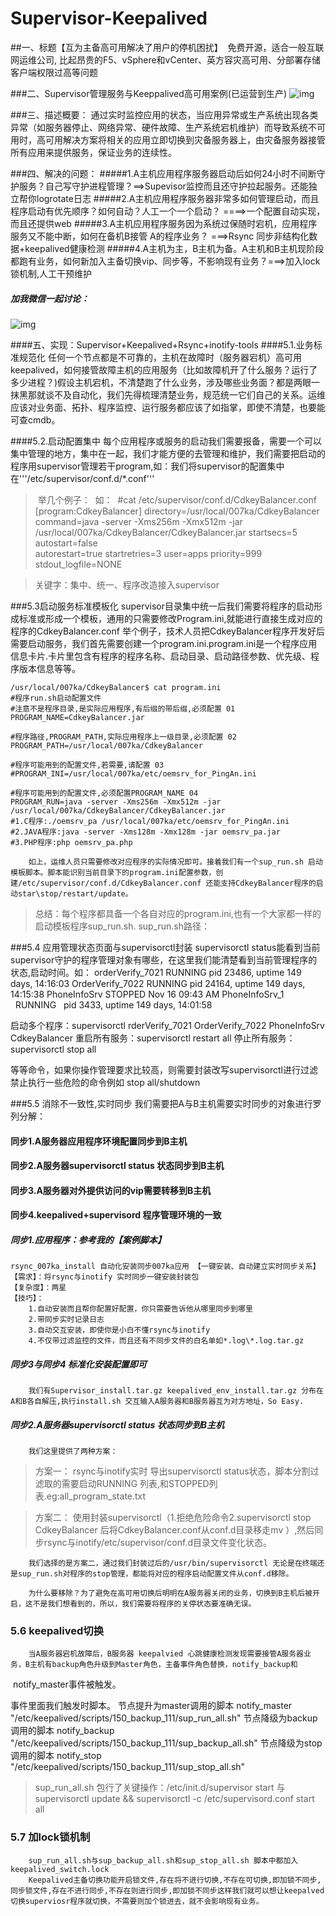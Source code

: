 # Supervisor-Keepalived 

##一、标题【互为主备高可用解决了用户的停机困扰】 
		免费开源，适合一般互联网运维公司, 比起昂贵的F5、vSphere和vCenter、英方容灾高可用、分部署存储客户端权限过高等问题

###二、Supervisor管理服务与Keeppalived高可用案例(已运营到生产)
![img](https://github.com/Luolired/Supervisor-Keepalived/blob/master/supervisor/QQ截图20170217112636.jpg)

###三、描述概要：
		通过实时监控应用的状态，当应用异常或生产系统出现各类异常（如服务器停止、网络异常、硬件故障、生产系统宕机维护）而导致系统不可用时，高可用解决方案将相关的应用立即切换到灾备服务器上，由灾备服务器接管所有应用来提供服务，保证业务的连续性。

###四、解决的问题：
#####1.A主机应用程序服务器启动后如何24小时不间断守护服务？自己写守护进程管理？==>Supevisor监控而且还守护拉起服务。还能独立帮你logrotate日志
#####2.A主机应用程序服务器非常多如何管理启动，而且程序启动有优先顺序？如何自动？人工一个一个启动？ ====>一个配置自动实现，而且还提供web
#####3.A主机应用程序服务因为系统过保随时宕机，应用程序服务又不能中断，如何在备机B接管 A的程序业务？ ===>Rsync 同步非结构化数据+keepalived健康检测
#####4.A主机为主，B主机为备。A主机和B主机现阶段都跑有业务，如何新加入主备切换vip、同步等，不影响现有业务？===>加入lock 锁机制,人工干预维护
##### 加我微信一起讨论：
![img](https://github.com/Luolired/Supervisor-Keepalived/blob/master/supervisor/QQ截图20170217115759.jpg)

####五、实现：Supervisor+Keepalived+Rsync+inotify-tools 
####5.1.业务标准规范化
		任何一个节点都是不可靠的，主机在故障时（服务器宕机）高可用keepalived，如何接管故障主机的应用服务（比如故障机开了什么服务？运行了多少进程？)假设主机宕机，不清楚跑了什么业务，涉及哪些业务面？都是两眼一抹黑那就谈不及自动化，我们先得梳理清楚业务，规范统一它们自己的关系。运维应该对业务面、拓扑、程序监控、运行服务都应该了如指掌，即使不清楚，也要能可查cmdb。

####5.2.启动配置集中
		每个应用程序或服务的启动我们需要报备，需要一个可以集中管理的地方，集中在一起，我们才能方便的去管理和维护，我们需要把启动的程序用supervisor管理若干program,如：我们将supervisor的配置集中在'''/etc/supervisor/conf.d/*.conf''' 
>   举几个例子：
  如：
      #cat /etc/supervisor/conf.d/CdkeyBalancer.conf
      [program:CdkeyBalancer]
    directory=/usr/local/007ka/CdkeyBalancer
    command=java -server -Xms256m -Xmx512m -jar /usr/local/007ka/CdkeyBalancer/CdkeyBalancer.jar
    startsecs=5       
    autostart=false    
    autorestart=true
    startretries=3 
    user=apps
    priority=999
    stdout_logfile=NONE

> 关键字：集中、统一、程序改造接入supervisor

###5.3启动服务标准模板化
		supervisor目录集中统一后我们需要将程序的启动形成标准或形成一个模板，通用的只需要修改Program.ini,就能进行直接生成对应的程序的CdkeyBalancer.conf
		举个例子，技术人员把CdkeyBalancer程序开发好后需要启动服务，我们首先需要创建一个program.ini.program.ini是一个程序应用信息卡片.卡片里包含有程序的程序名称、启动目录、启动路径参数、优先级、程序版本信息等等。

    /usr/local/007ka/CdkeyBalancer$ cat program.ini 
    #程序run.sh启动配置文件
    #注意不是程序目录,是实际应用程序,有后缀的带后缀,必须配置 01
    PROGRAM_NAME=CdkeyBalancer.jar
    
    #程序路径,PROGRAM_PATH,实际应用程序上一级目录,必须配置 02
    PROGRAM_PATH=/usr/local/007ka/CdkeyBalancer
    
    #程序可能用到的配置文件,若需要,请配置 03
    #PROGRAM_INI=/usr/local/007ka/etc/oemsrv_for_PingAn.ini
    
    #程序可能用到的配置文件,必须配置PROGRAM_NAME 04
    PROGRAM_RUN=java -server -Xms256m -Xmx512m -jar /usr/local/007ka/CdkeyBalancer/CdkeyBalancer.jar
    #1.C程序:./oemsrv_pa /usr/local/007ka/etc/oemsrv_for_PingAn.ini
    #2.JAVA程序:java -server -Xms128m -Xmx128m -jar oemsrv_pa.jar
    #3.PHP程序:php oemsrv_pa.php

		如上，运维人员只需要修改对应程序的实际情况即可。接着我们有一个sup_run.sh 启动模板脚本。脚本能识别当前目录下的program.ini配置参数，创建/etc/supervisor/conf.d/CdkeyBalancer.conf 还能支持CdkeyBalancer程序的启动star\stop/restart/update。
		
> 总结：每个程序都具备一个各自对应的program.ini,也有一个大家都一样的启动模板程序sup_run.sh. 
  sup_run.sh路径：

###5.4 应用管理状态页面与supervisorctl封装
    supervisorctl status能看到当前supervisor守护的程序管理对象有哪些，在这里我们能清楚看到当前管理程序的状态,启动时间。如：
    orderVerify_7021                 RUNNING    pid 23486, uptime 149 days, 14:16:03
    OrderVerify_7022                 RUNNING    pid 24164, uptime 149 days, 14:15:38
    PhoneInfoSrv                     STOPPED    Nov 16 09:43 AM
    PhoneInfoSrv_1                   RUNNING    pid 3433, uptime 149 days, 14:01:58

启动多个程序：supervisorctl rderVerify_7021 OrderVerify_7022 PhoneInfoSrv CdkeyBalancer
重启所有服务：supervisorctl restart all
停止所有服务：supervisorctl stop all

等等命令，如果你操作管理要求比较高，则需要封装改写supervisorctl进行过滤禁止执行一些危险的命令例如 stop all/shutdown

###5.5 消除不一致性,实时同步
我们需要把A与B主机需要实时同步的对象进行罗列分解：
#### 同步1.A服务器应用程序环境配置同步到B主机
#### 同步2.A服务器supervisorctl status 状态同步到B主机
#### 同步3.A服务器对外提供访问的vip需要转移到B主机
#### 同步4.keepalived+supervisord 程序管理环境的一致

##### 同步1.应用程序：参考我的【案例脚本】
    rsync_007ka_install 自动化安装同步007ka应用 【一键安装、自动建立实时同步关系】
    【需求】：将rsync与inotify 实时同步一键安装封装包
    【复杂度】：两星
    【技巧】：
        1.自动安装而且帮你配置好配置，你只需要告诉他从哪里同步到哪里
        2.带同步实时记录日志
        3.自动交互安装，即使你是小白不懂rsync与inotify
        4.不仅带过滤监控的文件，而且还有不同步文件的白名单如*.log\*.log.tar.gz
		
##### 同步3与同步4 标准化安装配置即可
		我们有Supervisor_install.tar.gz keepalived_env_install.tar.gz 分布在A和B各自解压,执行install.sh 交互输入A服务器和B服务器互为对方地址，So Easy.

##### 同步2.A服务器supervisorctl status 状态同步到B主机
		我们这里提供了两种方案：

> 方案一： rsync与inotify实时 导出supervisorctl status状态，脚本分割过滤取的需要启动RUNNING 列表,和STOPPED列表.eg:all_program_state.txt 

> 方案二： 使用封装supervisorctl（1.拒绝危险命令2.supervisorctl stop CdkeyBalancer 后将CdkeyBalancer.conf从conf.d目录移走mv ）,然后同步rsync与inotify/etc/supervisor/conf.d目录文件变化状态。

		我们选择的是方案二，通过我们封装过后的/usr/bin/supervisorctl 无论是在终端还是sup_run.sh对程序的stop管理，都能将对应的程序启动配置文件从conf.d移除。

		为什么要移除？为了避免在高可用切换后明明在A服务器关闭的业务，切换到B主机后被开启，这不是我们想看到的，所以，我们需要将程序的关停状态要准确无误。


### 5.6 keepalived切换
		当A服务器宕机故障后，B服务器 keepalvied 心跳健康检测发现需要接管A服务器业务，B主机有backup角色升级到Master角色，主备事件角色替换，notify_backup和
  notify_master事件被触发。

事件里面我们触发时脚本。
    节点提升为master调用的脚本 notify_master "/etc/keepalived/scripts/150_backup_111/sup_run_all.sh"
    节点降级为backup调用的脚本 notify_backup "/etc/keepalived/scripts/150_backup_111/sup_backup_all.sh"
    节点降级为stop调用的脚本 notify_stop "/etc/keepalived/scripts/150_backup_111/sup_stop_all.sh"
    
> sup_run_all.sh 包行了关键操作：/etc/init.d/supervisor start 与supervisorctl update && supervisorctl -c /etc/supervisord.conf start all

 ### 5.7 加lock锁机制
 		sup_run_all.sh与sup_backup_all.sh和sup_stop_all.sh 脚本中都加入keepalived_switch.lock
		Keepalived主备切换功能开启锁文件,存在将不进行切换,不存在可切换,即加锁不同步,同步锁文件,存在不进行同步,不存在则进行同步,即加锁不同步这样我们就可以想让keepalved切换superviosr程序就切换，不需要则加个锁进去，就不会影响现有业务。
